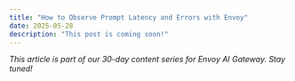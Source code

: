 ```yaml
---
title: "How to Observe Prompt Latency and Errors with Envoy"
date: 2025-05-28
description: "This post is coming soon!"
---
```


*This article is part of our 30-day content series for Envoy AI Gateway. Stay tuned!*
